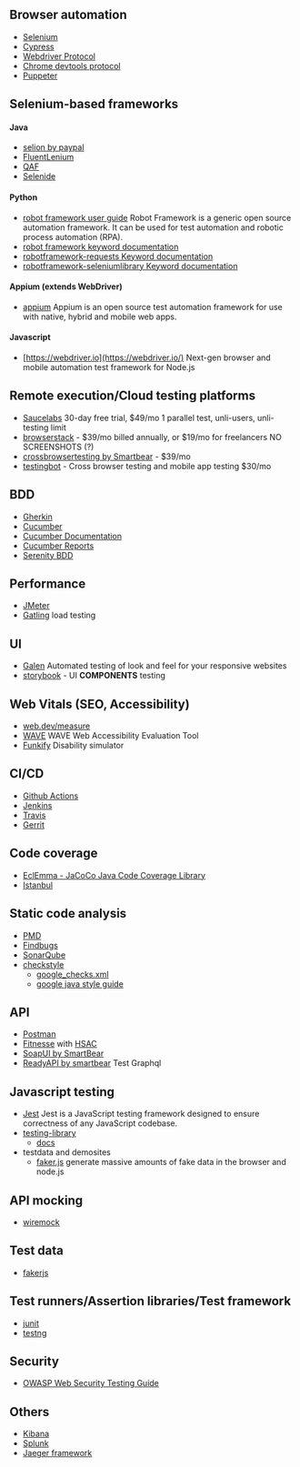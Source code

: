 ## Browser automation
- [Selenium](https://selenium.dev)
- [Cypress](https://docs.cypress.io/)
- [Webdriver Protocol](https://w3c.github.io/webdriver/)
- [Chrome devtools protocol](https://chromedevtools.github.io/devtools-protocol/)
- [Puppeter](https://pptr.dev/)

## Selenium-based frameworks
#### Java
  - [selion by paypal](https://github.com/paypal/SeLion)
  - [FluentLenium](https://github.com/FluentLenium/FluentLenium)
  - [QAF](https://qmetry.github.io/qaf/)
  - [Selenide](https://github.com/selenide/selenide)
  
#### Python
 - [robot framework user guide](https://robotframework.org/robotframework/#user-guide) Robot Framework is a generic open source automation framework. It can be used for test automation and robotic process automation (RPA).
 - [robot framework keyword documentation](https://robotframework.org/robotframework/)
 - [robotframework-requests Keyword documentation](https://marketsquare.github.io/robotframework-requests/doc/RequestsLibrary.html)
 - [robotframework-seleniumlibrary Keyword documentation](https://robotframework.org/SeleniumLibrary/SeleniumLibrary.html)
 
#### Appium (extends WebDriver)
- [appium](https://appium.io/) Appium is an open source test automation framework for use with native, hybrid and mobile web apps.

#### Javascript
- [https://webdriver.io](https://webdriver.io/) Next-gen browser and mobile automation test framework for Node.js

## Remote execution/Cloud testing platforms
+ [Saucelabs](https://docs.saucelabs.com) 30-day free trial, $49/mo 1 parallel test, unli-users, unli-testing limit
+ [browserstack](https://browserstack.com/pricing) - $39/mo billed annually, or $19/mo for freelancers NO SCREENSHOTS (?)  
+ [crossbrowsertesting by Smartbear](https://crossbrowsertesting.com/) - $39/mo
+ [testingbot](https://testingbot.com) - Cross browser testing and mobile app testing $30/mo

## BDD
+ [Gherkin](https://cucumber.io/docs/gherkin/)
+ [Cucumber](https://cucumber.io/docs)
+ [Cucumber Documentation](https://cucumber.io/docs/cucumber/)
+ [Cucumber Reports](https://reports.cucumber.io/)
+ [Serenity BDD](https://serenity-bdd.info/)

## Performance
+ [JMeter](https://jmeter.apache.org/usermanual/index.html)
+ [Gatling](https://gatling.io/) load testing

## UI
  - [Galen](http://galenframework.com/) Automated testing of look and feel for your responsive websites
  - [storybook](https://storybook.js.org/) - UI **COMPONENTS** testing
 
## Web Vitals (SEO, Accessibility)
 - [web.dev/measure](https://web.dev/measure)
 - [WAVE](https://wave.webaim.org/extension/) WAVE Web Accessibility Evaluation Tool
 - [Funkify](https://www.funkify.org/) Disability simulator

## CI/CD
- [Github Actions](https://github.com/features/actions)
- [Jenkins](https://www.jenkins.io/)
- [Travis](https://travis-ci.org/)
- [Gerrit](https://www.gerritcodereview.com/)

## Code coverage
- [EclEmma - JaCoCo Java Code Coverage Library](https://www.jacoco.org/jacoco/)
- [Istanbul](https://istanbul.js.org/)

## Static code analysis
- [PMD](https://pmd.github.io/) 
- [Findbugs](http://findbugs.sourceforge.net/)
- [SonarQube](https://docs.sonarqube.org/latest/) 
- [checkstyle](https://checkstyle.sourceforge.io/)
    - [google_checks.xml](https://github.com/checkstyle/checkstyle/blob/master/src/main/resources/google_checks.xml)
    - [google java style guide](https://google.github.io/styleguide/javaguide.html)

## API
 - [Postman](https://www.postman.com/) 
 - [Fitnesse](http://docs.fitnesse.org/FrontPage) with [HSAC](https://github.com/fhoeben/hsac-fitnesse-fixtures)
 - [SoapUI by SmartBear](https://www.soapui.org/)
 - [ReadyAPI by smartbear](https://smartbear.com/product/ready-api/overview/) Test Graphql

## Javascript testing
- [Jest](https://jestjs.io) Jest is a JavaScript testing framework designed to ensure correctness of any JavaScript codebase.
- [testing-library](https://testing-library.com)
  - [docs](https://testing-library.com/docs/)
- testdata and demosites
  - [faker.js](https://github.com/marak/Faker.js/) generate massive amounts of fake data in the browser and node.js

## API mocking
- [wiremock](http://wiremock.org/)

## Test data
- [fakerjs](https://github.com/marak/Faker.js/)

## Test runners/Assertion libraries/Test framework
+ [junit](https://junit.org/junit5/docs/current/user-guide/)
+ [testng](https://testng.org/doc/documentation-main.html)

## Security
+ [OWASP Web Security Testing Guide](https://owasp.org/www-project-web-security-testing-guide/)

## Others
+ [Kibana](https://www.elastic.co/kibana/)
+ [Splunk](https://www.splunk.com/)
+ [Jaeger framework](https://github.com/jaegertracing/jaeger)
